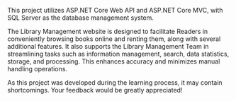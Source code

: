 This project utilizes ASP.NET Core Web API and ASP.NET Core MVC, with SQL Server as the database management system.

The Library Management website is designed to facilitate Readers in conveniently browsing books online and renting them, along with several additional features. It also supports the Library Management Team in streamlining tasks such as information management, search, data statistics, storage, and processing. This enhances accuracy and minimizes manual handling operations.

As this project was developed during the learning process, it may contain shortcomings. Your feedback would be greatly appreciated!
